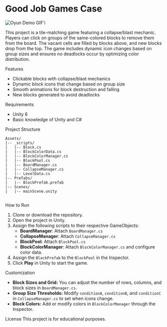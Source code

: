 # Good Job Games Case


![Oyun Demo GIF'i](gif2.gif)



This project is a tile-matching game featuring a collapse/blast mechanic. Players can click on groups of the same-colored blocks to remove them from the board. The vacant cells are filled by blocks above, and new blocks drop from the top. The game includes dynamic icon changes based on group sizes and ensures no deadlocks occur by optimizing color distribution.

Features
- Clickable blocks with collapse/blast mechanics
- Dynamic block icons that change based on group size
- Smooth animations for block destruction and falling
- New blocks generated to avoid deadlocks

Requirements
- Unity 6 
- Basic knowledge of Unity and C#

 Project Structure

```
Assets/
|-- _scripts/
|   |-- Block.cs
|   |-- BlockColorData.cs
|   |-- BlockColorManager.cs
|   |-- BlockPool.cs
|   |-- BoardManager.cs
|   |-- CollapseManager.cs
|   |-- LevelData.cs
|-- Prefabs/
|   |-- BlockPrefab.prefab
|-- Scenes/
|   |-- mainScene.unity
    
```

How to Run
1. Clone or download the repository.
2. Open the project in Unity.
3. Assign the following scripts to their respective GameObjects:
   - **BoardManager**: Attach `BoardManager.cs`
   - **CollapseManager**: Attach `CollapseManager.cs`
   - **BlockPool**: Attach `BlockPool.cs`
   - **BlockColorManager**: Attach `BlockColorManager.cs` and configure color data.
4. Assign the `BlockPrefab` to the `BlockPool` in the Inspector.
5. Click **Play** in Unity to start the game.

Customization
- **Block Sizes and Grid:** You can adjust the number of rows, columns, and block sizes in `BoardManager.cs`.
- **Group Size Thresholds:** Modify `conditionA`, `conditionB`, and `conditionC` in `CollapseManager.cs` to set when icons change.
- **Block Colors:** Add or modify colors in `BlockColorManager` through the Inspector.



License
This project is for educational purposes.

